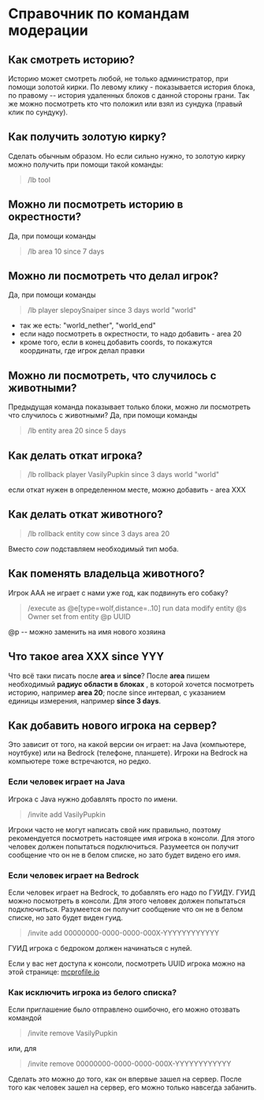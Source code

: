 # Справочник по командам модерации
## Как смотреть историю?
Историю может смотреть любой, не только администратор, при помощи золотой кирки.
По левому клику - показывается история блока, по правому -- история удаленных блоков с данной стороны грани.
Так же можно посмотреть кто что положил или взял из сундука (правый клик по сундуку).

## Как получить золотую кирку?
Сделать обычным образом. Но если сильно нужно, то золотую кирку можно получить при помощи такой команды:

>/lb tool

## Можно ли посмотреть историю в окрестности?
Да, при помощи команды

>/lb area 10 since 7 days

## Можно ли посмотреть что делал игрок?
Да, при помощи команды

>/lb player slepoySnaiper since 3 days world "world"

- так же есть: "world_nether", "world_end"
- если надо посмотреть в окрестности, то надо добавить - area 20
- кроме того, если в конец добавить coords, то покажутся координаты, где игрок делал правки

## Можно ли посмотреть, что случилось с животными?
Предыдущая команда показывает только блоки, можно ли посмотреть что случилось с животными? Да, при помощи команды

>/lb entity area 20 since 5 days

## Как делать откат игрока?

>/lb rollback player VasilyPupkin since 3 days world "world"

если откат нужен в определенном месте, можно добавить - area XXX

## Как делать откат животного?

>/lb rollback entity cow since 3 days area 20

Вместо *сow* подставляем необходимый тип моба.

## Как поменять владельца животного?
Игрок AAA не играет с нами уже год, как подвинуть его собаку?

>/execute as @e[type=wolf,distance=..10] run data modify entity @s Owner set from entity @p UUID

@p -- можно заменить на имя нового хозяина

## Что такое area XXX since YYY

Что всё таки писать после **area** и **since**?  После **area** пишем необходимый **радиус области в блоках** , в которой хочется посмотреть историю, например **area 20**; 
  после since интервал,  с указанием единицы измерения, например **since 3 days**.

## Как добавить нового игрока на сервер?

Это зависит от того, на какой версии он играет: на Java (компьютере, ноутбуке) или на Bedrock (телефоне, планшете).
Игроки на Bedrock  на компьютере тоже встречаются, но редко.

### Если человек играет на Java
Игрока с Java нужно добавлять просто по имени. 

>/invite add VasilyPupkin

Игроки часто не могут написать свой ник правильно, поэтому рекомендуется посмотреть настоящее имя игрока в консоли. 
Для этого человек должен попытаться подключиться. Разумеется он получит
сообщение что он не в белом списке, но зато будет видено его имя.

### Если человек играет на Bedrock

Если человек играет на Bedrock, то добавлять его надо по ГУИДУ. 
ГУИД можно посмотреть в консоли.  Для этого человек должен попытаться подключиться. Разумеется он получит
сообщение что он не в белом списке, но зато будет виден гуид. 

>/invite add 00000000-0000-0000-000X-YYYYYYYYYYYY

ГУИД игрока с бедроком должен начинаться с нулей.

Если у вас нет доступа к консоли, посмотреть UUID игрока можно на этой странице: [mcprofile.io](https://mcprofile.io/)

### Как исключить игрока из белого списка?

Если приглашение было отправлено ошибочно, его можно отозвать командой 

>/invite remove VasilyPupkin

или, для  

>/invite remove 00000000-0000-0000-000X-YYYYYYYYYYYY

Cделать это можно до того, как он впервые зашел на сервер. После того как человек зашел на сервер, его можно только навсегда забанить.

